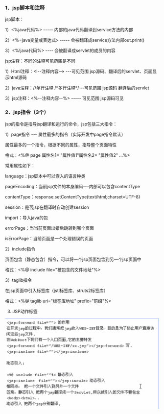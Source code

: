 ### 1．jsp脚本和注释

jsp脚本：

1）&lt;%java代码%&gt; ----- 内部的java代码翻译到service方法的内部

2）&lt;%=java变量或表达式&gt; ----- 会被翻译成service方法内部out.print\(\)

3）&lt;%!java代码%&gt; ---- 会被翻译成servlet的成员的内容

jsp注释：不同的注释可见范围是不同

1）Html注释：&lt;!--注释内容--&gt; ---可见范围 jsp源码、翻译后的servlet、页面显示html源码

2）java注释：//单行注释 /\*多行注释\*/ --可见范围 jsp源码 翻译后的servlet

3）jsp注释：&lt;%--注释内容--%&gt; ----- 可见范围 jsp源码可见

### 2．jsp指令（3个）

jsp的指令是指导jsp翻译和运行的命令，jsp包括三大指令：

1）page指令 --- 属性最多的指令（实际开发中page指令默认）

属性最多的一个指令，根据不同的属性，指导整个页面特性

格式：&lt;%@ page 属性名1= "属性值1"属性名2= "属性值2" ...%&gt;

常用属性如下：

language：jsp脚本中可以嵌入的语言种类

pageEncoding：当前jsp文件的本身编码---内部可以包含contentType

contentType：response.setContentType\(text/html;charset=UTF-8\)

session：是否jsp在翻译时自动创建session

import：导入java的包

errorPage：当当前页面出错后跳转到哪个页面

isErrorPage：当前页面是一个处理错误的页面

2）include指令

页面包含（静态包含）指令，可以将一个jsp页面包含到另一个jsp页面中

格式：&lt;%@ include file="被包含的文件地址"%&gt;

3）taglib指令

在jsp页面中引入标签库（jstl标签库、struts2标签库）

格式：&lt;%@ taglib uri="标签库地址" prefix="前缀"%&gt;



3. JSP动作标签

![](/jsp11/import.png)

